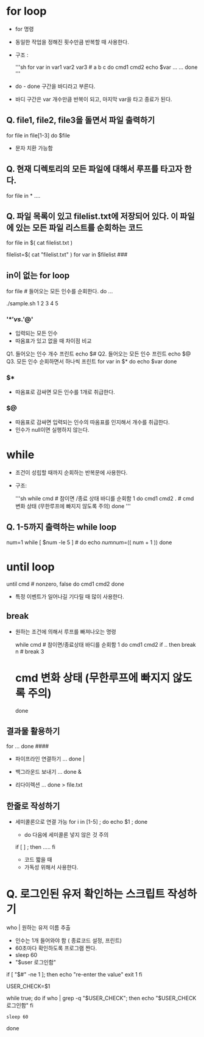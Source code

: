 # for loop
- for 명령
- 동일한 작업을 정해진 횟수만큼 반복할 때 사용한다.
- 구조 :

  '''sh
  for var in var1 var2 var3 # a b c
  do
    cmd1
    cmd2
    echo $var ...
    ...
  done
  '''

- do - done 구간을 바디라고 부른다.
- 바디 구간은 var 개수만큼 반복이 되고, 마지막 var을 타고 종료가 된다.

## Q. file1, file2, file3을 돌면서 파일 출력하기

  for file in file[1-3]
  do
    $file

- 문자 치환 가능함

## Q. 현재 디렉토리의 모든 파일에 대해서 루프를 타고자 한다.

  for file in *
  ....

## Q. 파일 목록이 있고 filelist.txt에 저장되어 있다. 이 파일에 있는 모든 파일 리스트를 순회하는 코드
  for file in $( cat filelist.txt )

  filelist=$( cat "filelist.txt" )
  for var in $filelist ###

## in이 없는 for loop
for file # 들어오는 모든 인수를 순회한다.
do
...

./sample.sh 1 2 3 4 5

### '$*' vs. '$@'
- 입력되는 모든 인수
- 따옴표가 있고 없을 때 차이점 비교

Q1. 들어오는 인수 개수 프린트
  echo $#
Q2. 들어오는 모든 인수 프린트
  echo $@
Q3. 모든 인수 순회하면서 하나씩 프린트
  for var in $*
  do
  echo $var
  done

### $*
- 따옴표로 감싸면 모든 인수를 1개로 취급한다.

### $@
- 따옴표로 감싸면 입력되는 인수의 따옴표를 인지해서 개수를 취급한다.
- 인수가 null이면 실행하지 않는다.

# while
- 조건이 성립할 때까지 순회하는 반복문에 사용한다.
- 구조:

  '''sh
  while cmd # 참이면 /종료 상태 바디를 순회함 1
  do
    cmd1
    cmd2
  . # cmd 변화 상태 (무한루프에 빠지지 않도록 주의)
  done
  '''

## Q. 1-5까지 출력하는 while loop

  num=1
  while [ $num -le 5 ] #
  do
    echo $num
    num=$(( num + 1 ))
  done

# until loop

  until cmd # nonzero, false
  do
    cmd1
    cmd2
  done

- 특정 이벤트가 일어나길 기다릴 때 많이 사용한다.

## break
- 원하는 조건에 의해서 루프를 빠져나오는 명령

  while cmd # 참이면/종료상태 바디를 순회함 1
  do
    cmd1
    cmd2
    if ..
      then
      break n # break 3

    # cmd 변화 상태 (무한루프에 빠지지 않도록 주의)
  done

## 결과물 활용하기
for 
...
done ####

- 파이프라인 연결하기
  ... done |

- 백그라운드 보내기
  ... done &

- 리다이렉션
  ... done > file.txt

## 한줄로 작성하기
- 세미콜론으로 연결 가능
  for i in [1-5] ; do echo $1 ; done
  - do 다음에 세미콜론 넣지 않은 것 주의

  if [ ] ; then
   .....
  fi

  - 코드 짧을 때
  - 가독성 위해서 사용한다.

# Q. 로그인된 유저 확인하는 스크립트 작성하기

who | 원하는 유저 이름 추출

- 인수는 1개 들어와야 함 ( 종료코드 설정, 프린트)
- 60초마다 확인하도록 프로그램 짠다.
- sleep 60
- "$user 로그인함"
  
if [ "$#" -ne 1 ]; then
    echo "re-enter the value"
    exit 1
fi

USER_CHECK=$1

while true; do
    if who | grep -q "$USER_CHECK"; then
        echo "$USER_CHECK 로그인함"
    fi

    sleep 60
done